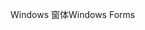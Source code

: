 <span data-ttu-id="c3995-101">Windows 窗体</span><span class="sxs-lookup"><span data-stu-id="c3995-101">Windows Forms</span></span>